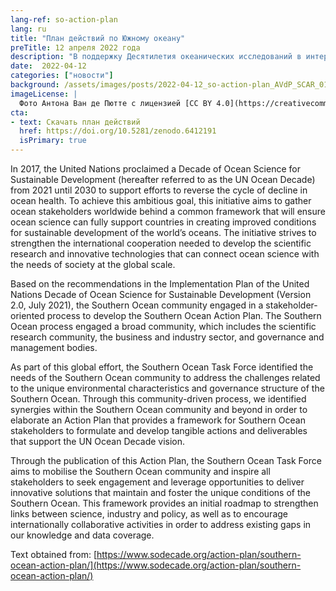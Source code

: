 ```yaml
---
lang-ref: so-action-plan
lang: ru
title: "План действий по Южному океану"
preTitle: 12 апреля 2022 года
description: "В поддержку Десятилетия океанических исследований в интересах устойчивого развития Организации Объединенных Наций"
date:  2022-04-12
categories: ["новости"]
background: /assets/images/posts/2022-04-12_so-action-plan_AVdP_SCAR_0121.jpg
imageLicense: |
  Фото Антона Ван де Пютте с лицензией [CC BY 4.0](https://creativecommons.org/licenses/by/4.0/)
cta:
- text: Скачать план действий
  href: https://doi.org/10.5281/zenodo.6412191
  isPrimary: true
---
```


In 2017, the United Nations proclaimed a Decade of Ocean Science for Sustainable Development (hereafter referred to as the UN Ocean Decade) from 2021 until 2030 to support efforts to reverse the cycle of decline in ocean health. To achieve this ambitious goal, this initiative aims to gather ocean stakeholders worldwide behind a common framework that will ensure ocean science can fully support countries in creating improved conditions for sustainable development of the world’s oceans. The initiative strives to strengthen the international cooperation needed to develop the scientific research and innovative technologies that can connect ocean science with the needs of society at the global scale.

Based on the recommendations in the Implementation Plan of the United Nations Decade of Ocean Science for Sustainable Development (Version 2.0, July 2021), the Southern Ocean community engaged in a stakeholder- oriented process to develop the Southern Ocean Action Plan. The Southern Ocean process engaged a broad community, which includes the scientific research community, the business and industry sector, and governance and management bodies.

As part of this global effort, the Southern Ocean Task Force identified the needs of the Southern Ocean community to address the challenges related to the unique environmental characteristics and governance structure of the Southern Ocean. Through this community-driven process, we identified synergies within the Southern Ocean community and beyond in order to elaborate an Action Plan that provides a framework for Southern Ocean stakeholders to formulate and develop tangible actions and deliverables that support the UN Ocean Decade vision.

Through the publication of this Action Plan, the Southern Ocean Task Force aims to mobilise the Southern Ocean community and inspire all stakeholders to seek engagement and leverage opportunities to deliver innovative solutions that maintain and foster the unique conditions of the Southern Ocean. This framework provides an initial roadmap to strengthen links between science, industry and policy, as well as to encourage internationally collaborative activities in order to address existing gaps in our knowledge and data coverage.


Text obtained from: [https://www.sodecade.org/action-plan/southern-ocean-action-plan/](https://www.sodecade.org/action-plan/southern-ocean-action-plan/)
